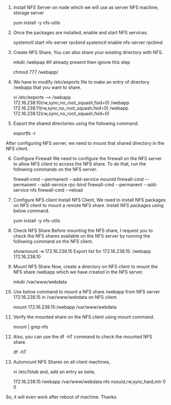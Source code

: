 1. Install NFS Server on node which we will use as server NFS machine, storage server

    yum install -y nfs-utils

2. Once the packages are installed, enable and start NFS services.

    systemctl start nfs-server rpcbind
    systemctl enable nfs-server rpcbind

3. Create NFS Share, You can also share your existing directory with NFS.

    mkdir /webpap #if already present then ignore this step

    chmod 777 /webapp/

4. We have to modify /etc/exports file to make an entry of directory /webapp that you want to share.

    vi /etc/exports
--> /webapp 172.16.238.10(rw,sync,no_root_squash,fsid=0)
    /webapp 172.16.238.11(rw,sync,no_root_squash,fsid=0)
    /webapp 172.16.238.12(rw,sync,no_root_squash,fsid=0)

5. Export the shared directories using the following command.

    exportfs -r

After configuring NFS server, we need to mount that shared directory in the NFS client.

6. Configure Firewall
We need to configure the firewall on the NFS server to allow NFS client to access the NFS share. To do that, run the following commands on the NFS server.

    firewall-cmd --permanent --add-service mountd
    firewall-cmd --permanent --add-service rpc-bind
    firewall-cmd --permanent --add-service nfs
    firewall-cmd --reload

7. Configure NFS client
Install NFS Client, We need to install NFS packages on NFS client to mount a remote NFS share. Install NFS packages using below command.

    yum install -y nfs-utils

8. Check NFS Share
Before mounting the NFS share, I request you to check the NFS shares available on the NFS server by running the following command on the NFS client.

    showmount -e 172.16.238.15
        Export list for 172.16.238.15:
        /webapp 172.16.238.10

9. Mount NFS Share
Now, create a directory on NFS client to mount the NFS share /webapp which we have created in the NFS server.

    mkdir /var/www/webdata

10. Use below command to mount a NFS share /webapp from NFS server 172.16.238.15 in /var/www/webdata on NFS client.

    mount 172.16.238.15:/webapp /var/www/webdata

11. Verify the mounted share on the NFS client using mount command.

    mount | grep nfs

12. Also, you can use the df -hT command to check the mounted NFS share.

    df -hT

13. Automount NFS Shares on all client machines,

    vi /etc/fstab
    and, add an entry as belw,

    172.16.238.15:/webapp /var/www/webdata    nfs     nosuid,rw,sync,hard,intr  0  0

So, it will even work after reboot of machine.
Thanks.